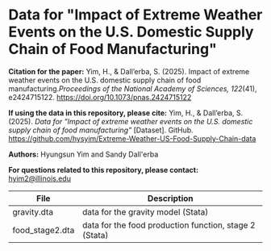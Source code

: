 # Data for "Impact of Extreme Weather Events on the U.S. Domestic Supply Chain of Food Manufacturing"

**Citation for the paper:**
Yim, H., & Dall’erba, S. (2025). Impact of extreme weather events on the U.S. domestic supply chain of food manufacturing.*Proceedings of the National Academy of Sciences, 122*(41), e2424715122. https://doi.org/10.1073/pnas.2424715122

**If using the data in this repository, please cite:**
Yim, H., & Dall’erba, S. (2025). *Data for "Impact of extreme weather events on the U.S. domestic supply chain of food manufacturing"* [Dataset]. GitHub. https://github.com/hysyim/Extreme-Weather-US-Food-Supply-Chain-data

**Authors:** Hyungsun Yim and Sandy Dall'erba

**For questions related to this repository, please contact:** hyim2@illinois.edu


|       File      |              Description            |
|-----------------|-------------------------------------|
| gravity.dta     | data for the gravity model (Stata)  |
| food_stage2.dta | data for the food production function, stage 2 (Stata)   |
